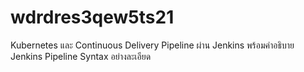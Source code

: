 # wdrdres3qew5ts21
Kubernetes และ Continuous Delivery Pipeline ผ่าน Jenkins พร้อมคำอธิบาย Jenkins Pipeline Syntax อย่างละเอียด
